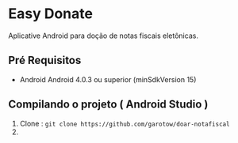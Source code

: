 # Easy Donate

Aplicative Android para doção de notas fiscais eletônicas.


## Pré Requisitos
* Android Android 4.0.3 ou superior (minSdkVersion 15)

## Compilando o projeto ( Android Studio ) 

1. Clone : ```git clone https://github.com/garotow/doar-notafiscal```
2. 

